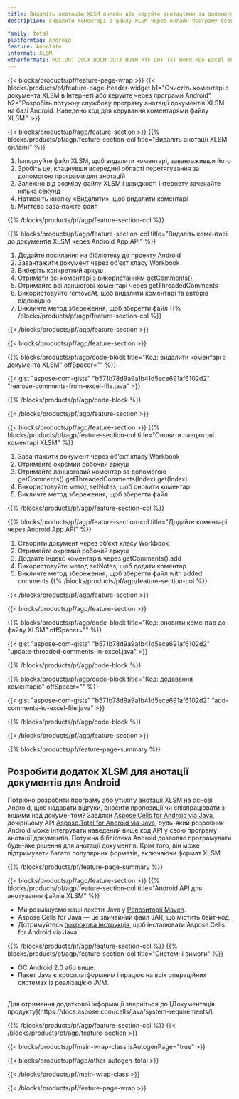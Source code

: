 ```yaml
---
title: Видаліть анотацію XLSM онлайн або керуйте анотаціями за допомогою мобільних програм Android
description: видалити коментарі з файлу XLSM через онлайн-програму безкоштовно. Код Android API для керування коментарями файлів XLSM.

family: total
platformtag: Android
feature: Annotate
informat: XLSM
otherformats: DOC DOT DOCX DOCM DOTX DOTM RTF ODT TXT Word PDF Excel XLS XLSX XLSB XLSM XLT XLTX XLTM CSV TSV ODS Powerpoint PPT PPS PPTX POTX PPSX PPTM PPSM POTM ODP
---
```

{{< blocks/products/pf/feature-page-wrap >}}
{{< blocks/products/pf/feature-page-header-widget h1="Очистіть коментарі з документа XLSM в Інтернеті або керуйте через програми Android" h2="Розробіть потужну службову програму анотації документів XLSM на базі Android. Наведено код для керування коментарями файлу XLSM." >}}

{{< blocks/products/pf/agp/feature-section >}}
{{% blocks/products/pf/agp/feature-section-col title="Видаліть анотації XLSM онлайн" %}}

1. Імпортуйте файл XLSM, щоб видалити коментарі, завантаживши його
1. Зробіть це, клацнувши всередині області перетягування за допомогою програми для анотацій
1. Залежно від розміру файлу XLSM і швидкості Інтернету зачекайте кілька секунд
1. Натисніть кнопку «Видалити», щоб видалити коментарі
1. Миттєво завантажте файл

{{% /blocks/products/pf/agp/feature-section-col %}}

{{% blocks/products/pf/agp/feature-section-col title="Видаліть коментарі до документів XLSM через Android App API" %}}

1. Додайте посилання на бібліотеку до проекту Android 
1. Завантажити документ через об’єкт класу Workbook
1. Виберіть конкретний аркуш
1. Отримати всі коментарі з використанням [getComments()](https://reference.aspose.com/cells/java/com.aspose.cells/worksheet/#getComments--)
1. Отримайте всі ланцюгові коментарі через getThreadedComments
1. Використовуйте removeAt, щоб видалити коментарі та авторів відповідно
1. Викличте метод збереження, щоб зберегти файл
{{% /blocks/products/pf/agp/feature-section-col %}}

{{< /blocks/products/pf/agp/feature-section >}}

{{< blocks/products/pf/agp/feature-section >}}

{{% blocks/products/pf/agp/code-block title="Код: видалити коментарі з документа XLSM" offSpacer="" %}}

{{< gist "aspose-com-gists" "b571b78d9a9a1b41d5ece691af6102d2" "remove-comments-from-excel-file.java" >}}

{{% /blocks/products/pf/agp/code-block %}}

{{< /blocks/products/pf/agp/feature-section >}}


{{< blocks/products/pf/agp/feature-section >}}
{{% blocks/products/pf/agp/feature-section-col title="Оновити ланцюгові коментарі XLSM" %}}

1. Завантажити документ через об’єкт класу Workbook
1. Отримайте окремий робочий аркуш 
1. Отримайте ланцюговий коментар за допомогою getComments().getThreadedComments(Index).get(Index)
1. Використовуйте метод setNotes, щоб оновити коментар 
1. Викличте метод збереження, щоб зберегти файл

{{% /blocks/products/pf/agp/feature-section-col %}}

{{% blocks/products/pf/agp/feature-section-col title="Додайте коментарі через Android App API" %}}

1. Створити документ через об’єкт класу Workbook
1. Отримайте окремий робочий аркуш
1. Додайте індекс коментарів через getComments().add
1. Використовуйте метод setNotes, щоб додати коментар  
1. Викличте метод збереження, щоб зберегти файл with added comments
{{% /blocks/products/pf/agp/feature-section-col %}}

{{< /blocks/products/pf/agp/feature-section >}}

{{< blocks/products/pf/agp/feature-section >}}

{{% blocks/products/pf/agp/code-block title="Код: оновити коментар до файлу XLSM" offSpacer="" %}}

{{< gist "aspose-com-gists" "b571b78d9a9a1b41d5ece691af6102d2" "update-threaded-comments-in-excel.java" >}}

{{% /blocks/products/pf/agp/code-block %}}

{{% blocks/products/pf/agp/code-block title="Код: додавання коментарів" offSpacer="" %}}

{{< gist "aspose-com-gists" "b571b78d9a9a1b41d5ece691af6102d2" "add-comments-to-excel-file.java" >}}

{{% /blocks/products/pf/agp/code-block %}}

{{< /blocks/products/pf/agp/feature-section >}}


{{% blocks/products/pf/feature-page-summary %}}


<h2>Розробити додаток XLSM для анотації документів для Android</h2>

Потрібно розробити програму або утиліту анотації XLSM на основі Android, щоб надавати відгуки, вносити пропозиції чи співпрацювати з іншими над документом? Завдяки [Aspose.Cells for Android via Java](https://products.aspose.com/cells/uk/android-java/), дочірньому API [Aspose.Total for Android via Java](https://products.aspose.com/total/uk/android-java/), будь-який розробник Android може інтегрувати наведений вище код API у свою програму анотації документів. Потужна бібліотека Android дозволяє програмувати будь-яке рішення для анотації документів. Крім того, він може підтримувати багато популярних форматів, включаючи формат XLSM.<br />

{{% /blocks/products/pf/feature-page-summary %}}

{{< blocks/products/pf/agp/feature-section >}}
{{% blocks/products/pf/agp/feature-section-col title="Android API для анотування файлів XLSM" %}}

- Ми розміщуємо наші пакети Java у [Репозиторії Maven](https://releases.aspose.com/java/repo/com/aspose/aspose-cells/). 
- Aspose.Cells for Java — це звичайний файл JAR, що містить байт-код. 
- Дотримуйтесь [покрокова інструкція](https://docs.aspose.com/cells/java/installation/#install-aspose-cells-for-java-from-maven-repository), щоб інсталювати Aspose.Cells for Android via Java.

{{% /blocks/products/pf/agp/feature-section-col %}}
{{% blocks/products/pf/agp/feature-section-col title="Системні вимоги" %}}

- ОС Android 2.0 або вище.
- Пакет Java є кросплатформним і працює на всіх операційних системах із реалізацією JVM.

<br />
Для отримання додаткової інформації зверніться до [Документація продукту](https://docs.aspose.com/cells/java/system-requirements/).

{{% /blocks/products/pf/agp/feature-section-col %}}
{{< /blocks/products/pf/agp/feature-section >}}


{{< blocks/products/pf/main-wrap-class isAutogenPage="true" >}}

{{< blocks/products/pf/agp/other-autogen-total >}}

{{< /blocks/products/pf/main-wrap-class >}}

{{< /blocks/products/pf/feature-page-wrap >}}